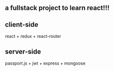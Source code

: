 ## a fullstack project to learn react!!!

## client-side
react + redux + react-router 


## server-side
passport.js + jwt + express + mongoose 
